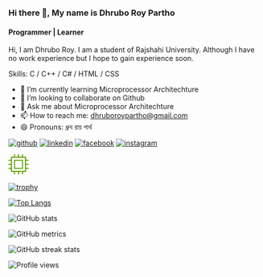 ### Hi there 👋, My name is Dhrubo Roy Partho
#### Programmer | Learner
Hi, I am Dhrubo Roy. I am a student of Rajshahi University. Although I have no work experience but I hope to gain experience soon.

Skills: C / C++ / C# / HTML / CSS 

- 🌱 I’m currently learning Microprocessor Architechture 
- 👯 I’m looking to collaborate on Github 
- 💬 Ask me about Microprocessor Architechture 
- 📫 How to reach me: dhruboroypartho@gmail.com 
- 😄 Pronouns: ধ্রুব রায় পার্থ 


[<img src='https://cdn.jsdelivr.net/npm/simple-icons@3.0.1/icons/github.svg' alt='github' height='40'>](https://github.com/DhruboRoyPartho)  [<img src='https://cdn.jsdelivr.net/npm/simple-icons@3.0.1/icons/linkedin.svg' alt='linkedin' height='40'>](https://www.linkedin.com/in/dhrubo-roy-partho-279013232/)  [<img src='https://cdn.jsdelivr.net/npm/simple-icons@3.0.1/icons/facebook.svg' alt='facebook' height='40'>](https://www.facebook.com/dhrubo.roy.partho)  [<img src='https://cdn.jsdelivr.net/npm/simple-icons@3.0.1/icons/instagram.svg' alt='instagram' height='40'>](https://www.instagram.com/dhrubo_roy_partho/)  

<a href='https://docs.github.com/en/developers'><img src='https://raw.githubusercontent.com/acervenky/animated-github-badges/master/assets/devbadge.gif' width='40' height='40'></a> 

[![trophy](https://github-profile-trophy.vercel.app/?username=DhruboRoyPartho)](https://github.com/ryo-ma/github-profile-trophy)

[![Top Langs](https://github-readme-stats.vercel.app/api/top-langs/?username=DhruboRoyPartho)](https://github.com/anuraghazra/github-readme-stats)

![GitHub stats](https://github-readme-stats.vercel.app/api?username=DhruboRoyPartho&show_icons=true)  

![GitHub metrics](https://metrics.lecoq.io/DhruboRoyPartho)  

![GitHub streak stats](https://streak-stats.demolab.com/?user=DhruboRoyPartho)  

![Profile views](https://gpvc.arturio.dev/DhruboRoyPartho)  
